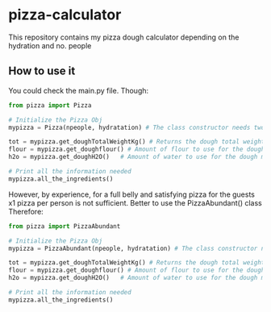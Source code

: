 # pizza-calculator
This repository contains my pizza dough calculator depending on the hydration and no. people

## How to use it
You could check the main.py file. Though:

```python
from pizza import Pizza

# Initialize the Pizza Obj
mypizza = Pizza(npeople, hydratation) # The class constructor needs two arguments, guest people and dough hydration.

tot = mypizza.get_doughTotalWeightKg() # Returns the dough total weight considering 250g dough per pizza.
flour = mypizza.get_doughflour() # Amount of flour to use for the dough mixture
h2o = mypizza.get_doughH2O()   # Amount of water to use for the dough mixture considering the imposed hydration.

# Print all the information needed
mypizza.all_the_ingredients()
```

However, by experience, for a full belly and satisfying pizza for the guests x1 pizza per person is not sufficient. Better to use the PizzaAbundant() class
Therefore:
```python
from pizza import PizzaAbundant

# Initialize the Pizza Obj
mypizza = PizzaAbundant(npeople, hydratation) # The class constructor needs two arguments, guest people and dough hydration.

tot = mypizza.get_doughTotalWeightKg() # Returns the dough total weight considering 250g dough per pizza.
flour = mypizza.get_doughflour() # Amount of flour to use for the dough mixture
h2o = mypizza.get_doughH2O()   # Amount of water to use for the dough mixture considering the imposed hydration.

# Print all the information needed
mypizza.all_the_ingredients()
```
